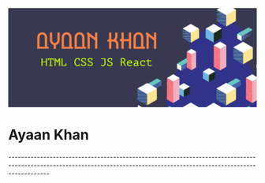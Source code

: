 <img align="center" href="https://professorayaan.wixsite.com/ayaankhan" src="https://raw.githubusercontent.com/itsayaankhan/itsayaankhan/main/My%20project.png">

<h1>Ayaan Khan</h1>
-------------------------------------------------------------------------------------------------------------------------------------------------------------------------
